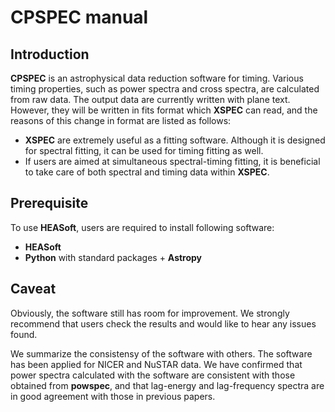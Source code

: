 # CPSPEC manual
<!-- #### October 20, 2021 -->
<!-- #### Tenyo Kawamura (Kavli IPMU, University of Tokyo) -->

## Introduction
**CPSPEC** is an astrophysical data reduction software for timing.
Various timing properties, such as power spectra and cross spectra, are calculated from raw data.
The output data are currently written with plane text. 
However, they will be written in fits format which **XSPEC** can read, and the reasons of this change in format are listed as follows: 
- **XSPEC** are extremely useful as a fitting software. 
	Although it is designed for spectral fitting, it can be used for timing fitting as well.
- If users are aimed at simultaneous spectral-timing fitting, it is beneficial to take care of both spectral and timing data within **XSPEC**.

## Prerequisite
To use **HEASoft**, users are required to install following software:
- **HEASoft**
- **Python** with standard packages + **Astropy**

## Caveat
Obviously, the software still has room for improvement.
We strongly recommend that users check the results and would like to hear any issues found.

We summarize the consistensy of the software with others.
The software has been applied for NICER and NuSTAR data.
We have confirmed that power spectra calculated with the software are consistent with those obtained from **powspec**, and that lag-energy and lag-frequency spectra are in good agreement with those in previous papers.
